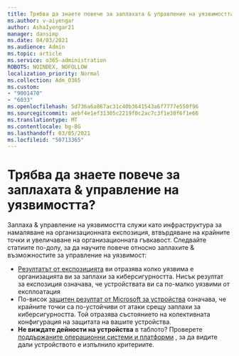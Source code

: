 ```yaml
---
title: Трябва да знаете повече за заплахата & управление на уязвимостта?
ms.author: v-aiyengar
author: AshaIyengar21
manager: dansimp
ms.date: 04/03/2021
ms.audience: Admin
ms.topic: article
ms.service: o365-administration
ROBOTS: NOINDEX, NOFOLLOW
localization_priority: Normal
ms.collection: Adm_O365
ms.custom:
- "9001470"
- "6033"
ms.openlocfilehash: 5d736a6a867ac31c40b3641543a6f7777e550f96
ms.sourcegitcommit: aebf4e1ef31305c2219f0c2ac7c3f1e30f6f1e66
ms.translationtype: MT
ms.contentlocale: bg-BG
ms.lasthandoff: 03/05/2021
ms.locfileid: "50713365"
---
```

# <a name="need-to-know-more-on-threat--vulnerability-management"></a>Трябва да знаете повече за заплахата & управление на уязвимостта?

Заплаха & управление на уязвимостта служи като инфраструктура за намаляване на организационната експозиция, втвърдяване на крайните точки и увеличаване на организационната гъвкавост. Следвайте статиите по-долу, за да научите повече относно заплахите & възможностите за управление на уязвимост:

- [Резултатът от експозицията](https://docs.microsoft.com/windows/security/threat-protection/microsoft-defender-atp/tvm-exposure-score) ви отразява колко уязвима е организацията ви за заплахи за киберсигурността. Нисък резултат за експозиция означава, че устройствата ви са по-малко уязвими от експлоатация
- По-висок [защитен резултат от Microsoft за устройства](https://docs.microsoft.com/windows/security/threat-protection/microsoft-defender-atp/tvm-microsoft-secure-score-devices) означава, че крайните точки са по-устойчиви от атаки срещу заплахи за киберсигурността. Той отразява състоянието на колективната конфигурация на защитата на вашите устройства.
- **Не виждате дейности на устройства** в таблото? Проверете [поддържаните операционни системи и платформи](https://docs.microsoft.com/windows/security/threat-protection/microsoft-defender-atp/tvm-supported-os) , за да видите дали устройството е изпълнило критериите.
